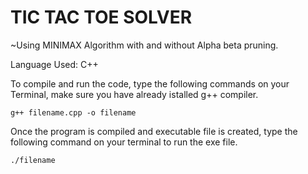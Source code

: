# TIC TAC TOE SOLVER
~Using MINIMAX Algorithm with and without Alpha beta pruning.

Language Used: C++



To compile and run the code, type the following commands on your Terminal, make sure you have already istalled g++ compiler.
```hash
g++ filename.cpp -o filename
```

Once the program is compiled and executable file is created, type the following command on your terminal to run the exe file.

``` hash
./filename
```
